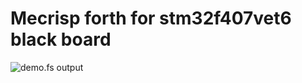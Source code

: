 # Mecrisp forth for stm32f407vet6 black board

![demo.fs output](/home/sven/github/MecrispForth_boards/stm32f407_blackboard/img/IMG_20210203_212411.jpg)

